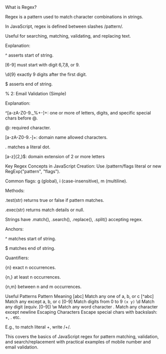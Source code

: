 <!--! JavaScript Regex (Regular Expressions)  -->

What is Regex?

Regex is a pattern used to match character combinations in strings.

In JavaScript, regex is defined between slashes /pattern/.

Useful for searching, matching, validating, and replacing text.

<!-- 1: Mobile Number Validation (India Standard) -->

Explanation:

^ asserts start of string.

[6-9] must start with digit 6,7,8, or 9.

\d{9} exactly 9 digits after the first digit.

$ asserts end of string.

% 2: Email Validation (Simple)

Explanation:

^[a-zA-Z0-9._%+-]+: one or more of letters, digits, and specific special chars before @.

@: required character.

[a-zA-Z0-9.-]+: domain name allowed characters.

\. matches a literal dot.

[a-z]{2,}$: domain extension of 2 or more letters

<!--  -->

Key Regex Concepts in JavaScript
Creation: Use /pattern/flags literal or new RegExp("pattern", "flags").

Common flags: g (global), i (case-insensitive), m (multiline).

Methods:

.test(str) returns true or false if pattern matches.

.exec(str) returns match details or null.

Strings have .match(), .search(), .replace(), .split() accepting regex.

Anchors:

^ matches start of string.

$ matches end of string.

Quantifiers:

{n} exact n occurrences.

{n,} at least n occurrences.

{n,m} between n and m occurrences.

Useful Patterns
Pattern Meaning
[abc] Match any one of a, b, or c
[^abc] Match any except a, b, or c
[0-9] Match digits from 0 to 9
`(x	y)`
\d Match any digit (equiv. [0-9])
\w Match any word character
. Match any character except newline
Escaping Characters
Escape special chars with backslash: \+, \. etc.

E.g., to match literal +, write /\+/.

This covers the basics of JavaScript regex for pattern matching, validation, and search/replacement with practical examples of mobile number and email validation.
